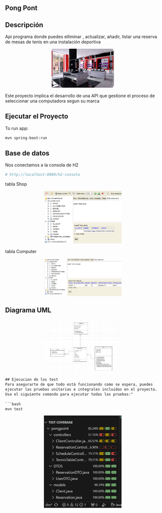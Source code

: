 ## Pong Pont 

## Descripción

Api programa donde puedes elliminar , actualizar, añadir, listar una reserva de mesas de tenis en una instalación deportiva


<p align="center">
	  <img src= "https://github.com/mercyluz/ComputerShop/blob/main/computershop.png"width=40% height=40%/>
</p>



Este proyecto implica el desarrollo de una API que gestione el proceso de seleccionar una computadora segun su marca




## Ejecutar el Proyecto

To run app:
```bash
mvn spring-boot:run
```
## Base de datos
Nos conectamos a la consola de H2

```bash
# http://localhost:8080/h2-console
```
tabla Shop
<p align="center">
  <img src= "https://github.com/mercyluz/ComputerShop/blob/main/tablashop.png"width=50% height=50%/>
</p>
tabla Computer
<p align="center">
	  <img src= "https://github.com/mercyluz/ComputerShop/blob/main/tablacomputer.png"width=50% height=50%/>



## Diagrama UML
<p align="center">
	  <img src="https://github.com/mercyluz/RockPaperScissor/blob/main/umlproyectopersonal.png"width=50% height=50%/>
  
</p>




```
## Ejecucion de los test
Para asegurarte de que todo está funcionando como se espera, puedes ejecutar las pruebas unitarias e integrales incluidas en el proyecto. Usa el siguiente comando para ejecutar todas las pruebas:"

```bash
mvn test
```
<p align="center">
	   <img src= "https://github.com/mercyluz/RockPaperScissor/blob/main/testproyectopersonal.png"width=50% height=50%/>
</p>


